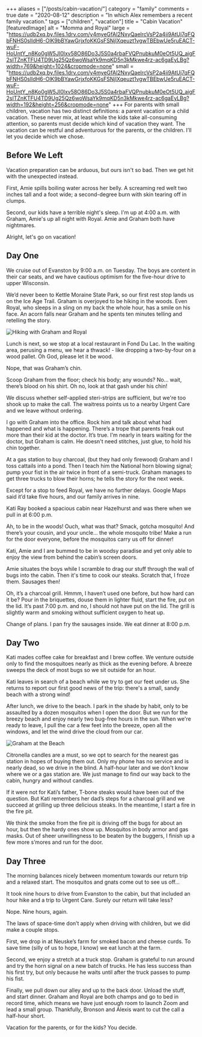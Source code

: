 +++
aliases = ["/posts/cabin-vacation/"]
category = "family"
comments = true
date = "2020-08-12"
description = "In which Alex remembers a recent family vacation."
tags = ["children", "vacation"]
title = "Cabin Vacation"
[featuredImage]
  alt = "Momma and Royal"
  large = "https://udb2xq.by.files.1drv.com/y4myeGfAl2NxyQaelrcVsP2a4ii9AtUj7qFQbFNHS0slIdH6-OlK9bBYawGrjxfoKKGsFSNjIXqeuzt1vgwTBEbwUe5ruEACT-wuF-HoUntY_n8Ko0gW5JI0lxv58O86Do3J5S0a4rbaFVQPnubkuM0eOt5UQ_aigF2sITZnKTFU4TD9Ug25Qz6woWsaYk9mqKD5n3kMkwe4rz-ac6gaEyLBg?width=769&height=1024&cropmode=none"
  small = "https://udb2xq.by.files.1drv.com/y4myeGfAl2NxyQaelrcVsP2a4ii9AtUj7qFQbFNHS0slIdH6-OlK9bBYawGrjxfoKKGsFSNjIXqeuzt1vgwTBEbwUe5ruEACT-wuF-HoUntY_n8Ko0gW5JI0lxv58O86Do3J5S0a4rbaFVQPnubkuM0eOt5UQ_aigF2sITZnKTFU4TD9Ug25Qz6woWsaYk9mqKD5n3kMkwe4rz-ac6gaEyLBg?width=192&height=256&cropmode=none"
+++
For parents with small children, vacation has two distinct definitions: a parent vacation or a child vacation. These never mix, at least while the kids take all-consuming attention, so parents must decide which kind of vacation they want. The vacation can be restful and adventurous for the parents, or the children. I’ll let you decide which we chose.

## Before We Left

Vacation preparation can be arduous, but ours isn't so bad. Then we get hit with the unexpected instead.

First, Amie spills boiling water across her belly. A screaming red welt two inches tall and a foot wide; a second-degree burn with skin tearing off in clumps.

Second, our kids have a terrible night's sleep. I'm up at 4:00 a.m. with Graham, Amie's up all night with Royal. Amie and Graham both have nightmares.

Alright, let's go on vacation!

## Day One

We cruise out of Evanston by 9:00 a.m. on Tuesday. The boys are content in their car seats, and we have cautious optimism for the five-hour drive to upper Wisconsin.

We’d never been to Kettle Moraine State Park, so our first rest stop lands us on the Ice Age Trail. Graham is overjoyed to be hiking in the woods. Even Royal, who sleeps in a sling on my back the whole hour, has a smile on his face. An acorn falls near Graham and he spents ten minutes telling and retelling the story.

![Hiking with Graham and Royal](https://ujb6xq.by.files.1drv.com/y4mGloQQhsjrxtlhNLTm6SaWNA5F2s-YH5QXN5hpNGBsae3gf4ouLNTB2VrBYr2Z61plkvdpONsligGnT3MuqRZbIamDNvapryjLW7k0ShnvKJBcPhhfgCiZofUUbcuKZA6YqKj6QPcQq1iLlZcPnP3yFm31JBpi7soor99WP0zTbI61W0lSzNrXYFRvYqYI4_GtvOeipDG-N_x22V9i4lF3w?width=1024&height=768&cropmode=none")

Lunch is next, so we stop at a local restaurant in Fond Du Lac. In the waiting area, perusing a menu, we hear a thwack! - like dropping a two-by-four on a wood pallet. Oh God, please let it be wood.

Nope, that was Graham’s chin.

Scoop Graham from the floor; check his body; any wounds? No... wait, there’s blood on his shirt. Oh no, look at that gash under his chin!

We discuss whether self-applied steri-strips are sufficient, but we're too shook up to make the call. The waitress points us to a nearby Urgent Care and we leave without ordering.

I go with Graham into the office. Rock him and talk about what had happened and what is happening. There’s a trope that parents freak out more than their kid at the doctor. It’s true. I'm nearly in tears waiting for the doctor, but Graham is calm. He doesn't need stitches, just glue, to hold his chin together.

At a gas station to buy charcoal, (but they had only firewood) Graham and I toss cattails into a pond. Then I teach him the National horn blowing signal; pump your fist in the air twice in front of a semi-truck. Graham manages to get three trucks to blow their horns; he tells the story for the next week.

Except for a stop to feed Royal, we have no further delays. Google Maps said it’d take five hours, and our family arrives in nine.

Kati Ray booked a spacious cabin near Hazelhurst and was there when we pull in at 6:00 p.m.

Ah, to be in the woods! Ouch, what was that? Smack, gotcha mosquito! And there’s your cousin, and your uncle... the whole mosquito tribe! Make a run for the door everyone, before the mosquitos carry us off for dinner!

Kati, Amie and I are bummed to be in woodsy paradise and yet only able to enjoy the view from behind the cabin’s screen doors.

Amie situates the boys while I scramble to drag our stuff through the wall of bugs into the cabin. Then it's time to cook our steaks. Scratch that, I froze them. Sausages then!

Oh, it’s a charcoal grill. Hmmm, I haven’t used one before, but how hard can it be? Pour in the briquettes, douse them in lighter fluid, start the fire, put on the lid. It’s past 7:00 p.m. and no, I should not have put on the lid. The grill is slightly warm and smoking without sufficient oxygen to heat up.

Change of plans. I pan fry the sausages inside. We eat dinner at 8:00 p.m.

## Day Two

Kati mades coffee cake for breakfast and I brew coffee. We venture outside only to find the mosquitoes nearly as thick as the evening before.  A breeze sweeps the deck of most bugs so we sit outside for an hour.

Kati leaves in search of a beach while we try to get our feet under us. She returns to report our first good news of the trip: there's a small, sandy beach with a strong wind!

After lunch, we drive to the beach. I park in the shade by habit, only to be assaulted by a dozen mosquitos when I open the door. But we run for the breezy beach and enjoy nearly two bug-free hours in the sun. When we're ready to leave, I pull the car a few feet into the breeze, open all the windows, and let the wind drive the cloud from our car.

![Graham at the Beach](https://vdzy6q.by.files.1drv.com/y4mhXoZBSJqcs42kXUKBgYAI1W3oGLDYBFepXz7yxsYyvzStIC8E9OshKSyxD4APW_OXdWKkzJX5AclyDDv0xmhURODznse4cqLxKmqrgCSy0icKvYFHQ48nDqS_4iF8Yi35ERX_bchTNm-qjTQ1MP4pxmdTv4Aw-wsan5K-aDAIPmqhs8Y-bDyqK-ckuH6ffzy47PpCn1-hKCIWE3bsttIaQ?width=1024&height=768&cropmode=none)

Citronella candles are a must, so we opt to search for the nearest gas station in hopes of buying them out. Only my phone has no service and is nearly dead, so we drive in the blind. A half-hour later and we don't know where we or a gas station are. We just manage to find our way back to the cabin, hungry and without candles.

If it were not for Kati’s father, T-bone steaks would have been out of the question. But Kati remembers her dad’s steps for a charcoal grill and we succeed at grilling up three delicious steaks. In the meantime, I start a fire in the fire pit.

We think the smoke from the fire pit is driving off the bugs for about an hour, but then the hardy ones show up. Mosquitos in body armor and gas masks. Out of sheer unwillingness to be beaten by the buggers, I finish up a few more s’mores and run for the door.

## Day Three

The morning balances nicely between momentum towards our return trip and a relaxed start. The mosquitos and gnats come out to see us off...

It took nine hours to drive from Evanston to the cabin, but that included an hour hike and a trip to Urgent Care. Surely our return will take less?

Nope. Nine hours, again.

The laws of space-time don’t apply when driving with children, but we did make a couple stops.

First, we drop in at Neuske’s farm for smoked bacon and cheese curds. To save time (silly of us to hope, I know) we eat lunch at the farm.

Second, we enjoy a stretch at a truck stop. Graham is grateful to run around and try the horn signal on a new batch of trucks. He has less success than his first try, but only because he waits until after the truck passes to pump his fist.

Finally, we pull down our alley and up to the back door. Unload the stuff, and start dinner. Graham and Royal are both champs and go to bed in record time, which means we have just enough room to launch Zoom and lead a small group. Thankfully, Bronson and Alexis want to cut the call a half-hour short.

Vacation for the parents, or for the kids? You decide.
